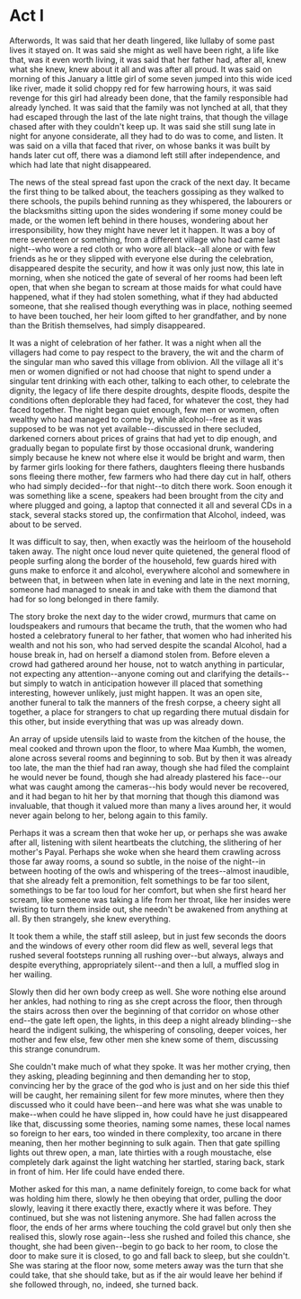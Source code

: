 # Act I



Afterwords, It was said that her death lingered, like lullaby of some past lives it stayed on. It was said she might as well have been right, a life like that, was it even worth living, it was said that her father had, after all, knew what she knew, knew about it all and was after all proud. It was said on morning of this January a little girl of some seven jumped into this wide iced like river, made it solid choppy red for few harrowing hours, it was said revenge for this girl had already been done, that the family responsible had already lynched. It was said that the family was not lynched at all, that they had escaped through the last of the late night trains, that though the village chased after with they couldn't keep up. It was said she still sung late in night for anyone considerate, all they had to do was to come, and listen. It was said on a villa that faced that river, on whose banks it was built by hands later cut off, there was a diamond left still after independence, and which had late that night disappeared. 

The news of the steal spread fast upon the crack of the next day. It became the first thing to be talked about, the teachers gossiping as they walked to there schools, the pupils behind running as they whispered, the labourers or the blacksmiths sitting upon the sides wondering if some money could be made, or the women left behind in there houses, wondering about her irresponsibility, how they might have never let it happen. It was a boy of mere seventeen or something, from a different village who had came last night--who wore a red cloth or who wore all black--all alone or with few friends as he or they slipped with everyone else during the celebration, disappeared despite the security, and how it was only just now, this late in morning, when she noticed the gate of several of her rooms had been left open, that when she began to scream at those maids for what could have happened, what if they had stolen something, what if they had abducted someone, that she realised though everything was in place, nothing seemed to have been touched, her heir loom gifted to her grandfather, and by none than the British themselves, had simply disappeared.  

It was a night of celebration of her father. It was a night when all the villagers had come to pay respect to the bravery, the wit and the charm of the singular man who saved this village from oblivion. All the village all it's men or women dignified or not had choose that night to spend under a singular tent drinking with each other, talking to each other, to celebrate the dignity, the legacy of life there despite droughts, despite floods, despite the conditions often deplorable they had faced, for whatever the cost, they had faced together. The night began quiet enough, few men or women, often wealthy who had managed to come by, while alcohol--free as it was supposed to be was not yet available--discussed in there secluded, darkened corners about prices of grains that had yet to dip enough, and gradually began to populate first by those occasional drunk, wandering simply because he knew not where else it would be bright and warm, then by farmer girls looking for there fathers, daughters fleeing there husbands sons fleeing there mother, few farmers who had there day cut in half, others who had simply decided--for that night--to ditch there work. Soon enough it was something like a scene, speakers had been brought from the city and where plugged and going, a laptop that connected it all and several CDs in a stack, several stacks stored up, the confirmation that Alcohol, indeed, was about to be served. 

It was difficult to say, then, when exactly was the heirloom of the household taken away. The night once loud never quite quietened, the general flood of people surfing along the border of the household, few guards hired with guns make to enforce it and alcohol, everywhere alcohol and somewhere in between that, in between when late in evening and late in the next morning, someone had managed to sneak in and take with them the diamond that had for so long belonged in there family. 

The story broke the next day to the wider crowd, murmurs that came on loudspeakers and rumours that became the truth, that the women who had hosted a celebratory funeral to her father, that women who had inherited his wealth and not his son, who had served despite the scandal Alcohol, had a house break in, had on herself a diamond stolen from. Before eleven a crowd had gathered around her house, not to watch anything in particular, not expecting any attention--anyone coming out and clarifying the details--but simply to watch in anticipation however ill placed that something interesting, however unlikely, just might happen. It was an open site, another funeral to talk the manners of the fresh corpse, a cheery sight all together, a place for strangers to chat up regarding there mutual disdain for this other, but inside everything that was up was already down. 

An array of upside utensils laid to waste from the kitchen of the house, the meal cooked and thrown upon the floor, to where Maa Kumbh, the women, alone across several rooms and beginning to sob. But by then it was already too late, the man the thief had ran away, though she had filed the complaint he would never be found, though she had already plastered his face--our what was caught among the cameras--his body would never be recovered, and it had began to hit her by that morning that though this diamond was invaluable, that though it valued more than many a lives around her, it would never again belong to her, belong again to this family.  

Perhaps it was a scream then that woke her up, or perhaps she was awake after all, listening with silent heartbeats the clutching, the slithering of her mother's Payal. Perhaps she woke when she heard them crawling across those far away rooms, a sound so subtle, in the noise of the night--in between hooting of the owls and whispering of the trees--almost inaudible, that she already felt a premonition, felt somethings to be far too silent, somethings to be far too loud for her comfort, but when she first heard her scream, like someone was taking a life from her throat, like her insides were twisting to turn them inside out, she needn't be awakened from anything at all. By then strangely, she knew everything. 

It took them a while, the staff still asleep, but in just few seconds the doors and the windows of every other room did flew as well, several legs that rushed several footsteps running all rushing over--but always, always and despite everything, appropriately silent--and then a lull, a muffled slog in her wailing. 

Slowly then did her own body creep as well. She wore nothing else around her ankles, had nothing to ring as she crept across the floor, then through the stairs across then over the beginning of that corridor on whose other end--the gate left open, the lights, in this deep a night already blinding--she heard the indigent sulking, the whispering of consoling, deeper voices, her mother and few else, few other men she knew some of them, discussing this strange conundrum. 

She couldn't make much of what they spoke. It was her mother crying, then they asking, pleading beginning and then demanding her to stop, convincing her by the grace of the god who is just and on her side this thief will be caught, her remaining silent for few more minutes, where then they discussed who it could have been--and here was what she was unable to make--when could he have slipped in, how could have he just disappeared like that, discussing some theories, naming some names, these local names so foreign to her ears, too winded in there complexity, too arcane in there meaning, then her mother beginning to sulk again. Then that gate spilling lights out threw open, a man, late thirties with a rough moustache, else completely dark against the light watching her startled, staring back, stark in front of him. Her life could have ended there. 

Mother asked for this man, a name definitely foreign, to come back for what was holding him there, slowly he then obeying that order, pulling the door slowly, leaving it there exactly there, exactly where it was before. They continued, but she was not listening anymore. She had fallen across the floor, the ends of her arms where touching the cold gravel but only then she realised this, slowly rose again--less she rushed and foiled this chance, she thought, she had been given--begin to go back to her room, to close the door to make sure it is closed, to go and fall back to sleep, but she couldn't. She was staring at the floor now, some meters away was the turn that she could take, that she should take, but as if the air would leave her behind if she followed through, no, indeed, she turned back. 

